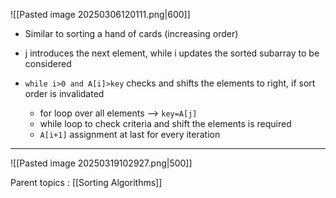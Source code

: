 ![[Pasted image 20250306120111.png|600]]

- Similar to sorting a hand of cards (increasing order)
- j introduces the next element, while i updates the sorted subarray to be considered
- `while i>0 and A[i]>key` checks and shifts the elements to right, if sort order is invalidated

	- for loop over all elements --> `key=A[j]` 
	- while loop to check criteria and shift the elements is required
	- `A[i+1]` assignment at last for every iteration


---
![[Pasted image 20250319102927.png|500]]



Parent topics : [[Sorting Algorithms]]